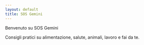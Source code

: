 ```yaml
---
layout: default
title: SOS Gemini
---
```


<section class="index-banner">
  <div class="banner-inner">
    <p>Benvenuto su SOS Gemini</p>
    <p>Consigli pratici su alimentazione, salute, animali, lavoro e fai da te.</p>
  </div>
</section>
